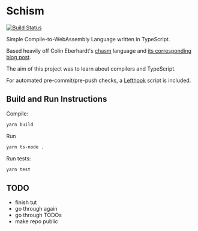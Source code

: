 # Schism

[![Build Status](https://img.shields.io/github/workflow/status/dominikrys/schism/Continuous%20Integration?style=flat-square)](https://github.com/dominikrys/wasm-compiler/actions)

Simple Compile-to-WebAssembly Language written in TypeScript.

Based heavily off Colin Eberhardt's [chasm](https://github.com/ColinEberhardt/chasm) language and [its corresponding blog post](https://blog.scottlogic.com/2019/05/17/webassembly-compiler.html).

The aim of this project was to learn about compilers and TypeScript.

For automated pre-commit/pre-push checks, a [Lefthook](https://github.com/evilmartians/lefthook) script is included.

## Build and Run Instructions

Compile:

```bash
yarn build
```

Run

```bash
yarn ts-node .
```

Run tests:

```bash
yarn test
```

## TODO

- finish tut
- go through again
- go through TODOs
- make repo public
